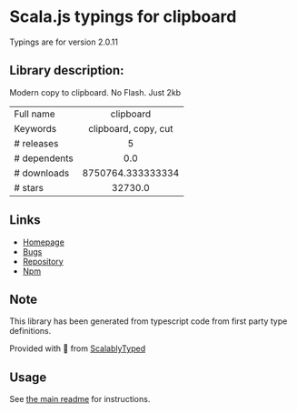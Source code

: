 
# Scala.js typings for clipboard

Typings are for version 2.0.11

## Library description:
Modern copy to clipboard. No Flash. Just 2kb

|                    |                 |
| ------------------ | :-------------: |
| Full name          | clipboard |
| Keywords           | clipboard, copy, cut |
| # releases         | 5 |
| # dependents       | 0.0 |
| # downloads        | 8750764.333333334 |
| # stars            | 32730.0 |

## Links
- [Homepage](https://clipboardjs.com)
- [Bugs](https://github.com/zenorocha/clipboard.js/issues)
- [Repository](https://github.com/zenorocha/clipboard.js)
- [Npm](https://www.npmjs.com/package/clipboard)
    


## Note
This library has been generated from typescript code from first party type definitions.

Provided with :purple_heart: from [ScalablyTyped](https://github.com/oyvindberg/ScalablyTyped)

## Usage
See [the main readme](../../readme.md) for instructions.


